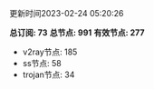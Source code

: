 更新时间2023-02-24 05:20:26

**总订阅: 73**
**总节点: 991**
**有效节点: 277**
- v2ray节点: 185
- ss节点: 58
- trojan节点: 34

